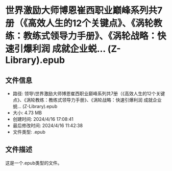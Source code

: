 ﻿# 世界激励大师博恩崔西职业巅峰系列共7册（《高效人生的12个关键点》、《涡轮教练：教练式领导力手册》、《涡轮战略：快速引爆利润 成就企业蜕... (Z-Library).epub

## 文件信息
- 路径: 领导\世界激励大师博恩崔西职业巅峰系列共7册（《高效人生的12个关键点》、《涡轮教练：教练式领导力手册》、《涡轮战略：快速引爆利润 成就企业蜕... (Z-Library).epub
- 大小: 4.73 MB
- 创建时间: 2024/4/16 17:08:41
- 最后修改时间: 2024/4/16 11:42:38
- 文件类型: .epub

## 文件描述
这是一个.epub类型的文件。

